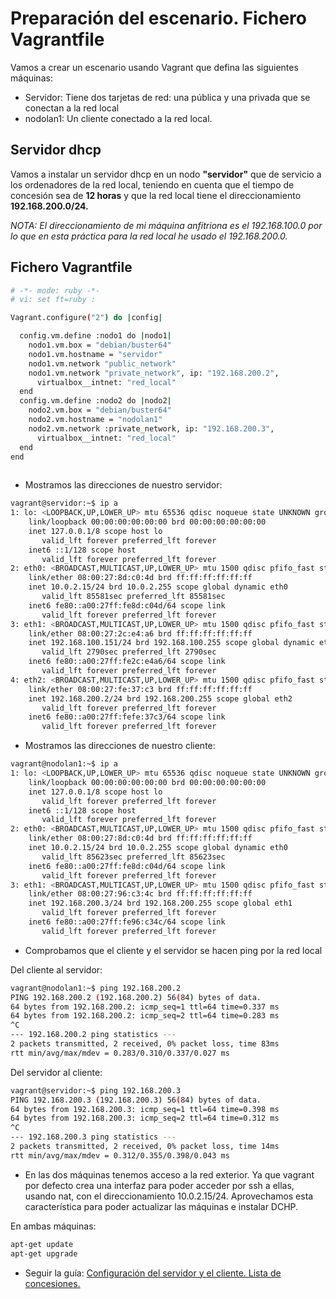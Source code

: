 # Preparación del escenario. Fichero Vagrantfile

Vamos a crear un escenario usando Vagrant que defina las siguientes máquinas:

* Servidor: Tiene dos tarjetas de red: una pública y una privada que se conectan a la red local
* nodolan1: Un cliente conectado a la red local.

## Servidor dhcp

Vamos a instalar un servidor dhcp en un nodo **"servidor"** que de servicio a los ordenadores de la red local, teniendo en cuenta que el tiempo de concesión sea de **12 horas** y que la red local tiene el direccionamiento **192.168.200.0/24.** 

*NOTA: El direccionamiento de mi máquina anfitriona es el 192.168.100.0 por lo que en esta práctica para la red local he usado el 192.168.200.0.*


## Fichero Vagrantfile

```sh
# -*- mode: ruby -*-
# vi: set ft=ruby :

Vagrant.configure("2") do |config|

  config.vm.define :nodo1 do |nodo1|
    nodo1.vm.box = "debian/buster64"
    nodo1.vm.hostname = "servidor"
    nodo1.vm.network "public_network"
    nodo1.vm.network "private_network", ip: "192.168.200.2",
      virtualbox__intnet: "red_local"
  end
  config.vm.define :nodo2 do |nodo2|
    nodo2.vm.box = "debian/buster64"
    nodo2.vm.hostname = "nodolan1"
    nodo2.vm.network :private_network, ip: "192.168.200.3",
      virtualbox__intnet: "red_local"
  end
end
  
```
* Mostramos las direcciones de nuestro servidor:

```sh
vagrant@servidor:~$ ip a
1: lo: <LOOPBACK,UP,LOWER_UP> mtu 65536 qdisc noqueue state UNKNOWN group default qlen 1000
    link/loopback 00:00:00:00:00:00 brd 00:00:00:00:00:00
    inet 127.0.0.1/8 scope host lo
       valid_lft forever preferred_lft forever
    inet6 ::1/128 scope host 
       valid_lft forever preferred_lft forever
2: eth0: <BROADCAST,MULTICAST,UP,LOWER_UP> mtu 1500 qdisc pfifo_fast state UP group default qlen 1000
    link/ether 08:00:27:8d:c0:4d brd ff:ff:ff:ff:ff:ff
    inet 10.0.2.15/24 brd 10.0.2.255 scope global dynamic eth0
       valid_lft 85581sec preferred_lft 85581sec
    inet6 fe80::a00:27ff:fe8d:c04d/64 scope link 
       valid_lft forever preferred_lft forever
3: eth1: <BROADCAST,MULTICAST,UP,LOWER_UP> mtu 1500 qdisc pfifo_fast state UP group default qlen 1000
    link/ether 08:00:27:2c:e4:a6 brd ff:ff:ff:ff:ff:ff
    inet 192.168.100.151/24 brd 192.168.100.255 scope global dynamic eth1
       valid_lft 2790sec preferred_lft 2790sec
    inet6 fe80::a00:27ff:fe2c:e4a6/64 scope link 
       valid_lft forever preferred_lft forever
4: eth2: <BROADCAST,MULTICAST,UP,LOWER_UP> mtu 1500 qdisc pfifo_fast state UP group default qlen 1000
    link/ether 08:00:27:fe:37:c3 brd ff:ff:ff:ff:ff:ff
    inet 192.168.200.2/24 brd 192.168.200.255 scope global eth2
       valid_lft forever preferred_lft forever
    inet6 fe80::a00:27ff:fefe:37c3/64 scope link 
       valid_lft forever preferred_lft forever

```

* Mostramos las direcciones de nuestro cliente:

```sh
vagrant@nodolan1:~$ ip a
1: lo: <LOOPBACK,UP,LOWER_UP> mtu 65536 qdisc noqueue state UNKNOWN group default qlen 1000
    link/loopback 00:00:00:00:00:00 brd 00:00:00:00:00:00
    inet 127.0.0.1/8 scope host lo
       valid_lft forever preferred_lft forever
    inet6 ::1/128 scope host 
       valid_lft forever preferred_lft forever
2: eth0: <BROADCAST,MULTICAST,UP,LOWER_UP> mtu 1500 qdisc pfifo_fast state UP group default qlen 1000
    link/ether 08:00:27:8d:c0:4d brd ff:ff:ff:ff:ff:ff
    inet 10.0.2.15/24 brd 10.0.2.255 scope global dynamic eth0
       valid_lft 85623sec preferred_lft 85623sec
    inet6 fe80::a00:27ff:fe8d:c04d/64 scope link 
       valid_lft forever preferred_lft forever
3: eth1: <BROADCAST,MULTICAST,UP,LOWER_UP> mtu 1500 qdisc pfifo_fast state UP group default qlen 1000
    link/ether 08:00:27:96:c3:4c brd ff:ff:ff:ff:ff:ff
    inet 192.168.200.3/24 brd 192.168.200.255 scope global eth1
       valid_lft forever preferred_lft forever
    inet6 fe80::a00:27ff:fe96:c34c/64 scope link 
       valid_lft forever preferred_lft forever

```

* Comprobamos que el cliente y el servidor se hacen ping por la red local

Del cliente al servidor:
```sh
vagrant@nodolan1:~$ ping 192.168.200.2
PING 192.168.200.2 (192.168.200.2) 56(84) bytes of data.
64 bytes from 192.168.200.2: icmp_seq=1 ttl=64 time=0.337 ms
64 bytes from 192.168.200.2: icmp_seq=2 ttl=64 time=0.283 ms
^C
--- 192.168.200.2 ping statistics ---
2 packets transmitted, 2 received, 0% packet loss, time 83ms
rtt min/avg/max/mdev = 0.283/0.310/0.337/0.027 ms

```
Del servidor al cliente:
```sh
vagrant@servidor:~$ ping 192.168.200.3
PING 192.168.200.3 (192.168.200.3) 56(84) bytes of data.
64 bytes from 192.168.200.3: icmp_seq=1 ttl=64 time=0.398 ms
64 bytes from 192.168.200.3: icmp_seq=2 ttl=64 time=0.312 ms
^C
--- 192.168.200.3 ping statistics ---
2 packets transmitted, 2 received, 0% packet loss, time 14ms
rtt min/avg/max/mdev = 0.312/0.355/0.398/0.043 ms

```

* En las dos máquinas tenemos acceso a la red exterior. Ya que vagrant por defecto crea una interfaz para poder acceder por ssh a ellas, usando nat, con el direccionamiento 10.0.2.15/24. Aprovechamos esta característica para poder actualizar las máquinas e instalar DCHP.

En ambas máquinas:
```sh
apt-get update
apt-get upgrade
```

* Seguir la guía: [Configuración del servidor y el cliente. Lista de concesiones.](https://github.com/CeliaGMqrz/servidor_DHCPv4/blob/main/t3_configuracion_servidor_y_cliente_dchp.md)